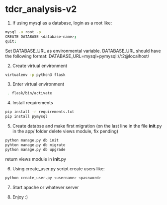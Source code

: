 # tdcr_analysis-v2

1. If using mysql as a database, login as a root like:
```bash
mysql -u root -p
CREATE DATABASE <database-name>;
quit;
```
Set DATABASE_URL as environmental variable. DATABASE_URL should have the following format:
DATABASE_URL=mysql+pymysql://<database-name>:<database-password>2@localhost/<database-name>

2. Create virtual environment
```bash
virtualenv -p python3 flask
```

3. Enter virtual environment
```bash
 . flask/bin/activate
```
4. Install requirements
```bash
pip install -r requirements.txt
pip install pymysql
```

5. Create databse and make first migration (on the last line in the file __init__.py in the app/ folder delete views module, fix pending)
```bash
python manage.py db init
pyhton manage.py db migrate
python manage.py db upgrade
```
return views module in __init__.py

6. Using create_user.py script create users like:
```bash
python create_user.py <username> <password>
```
7. Start apache or whatever server

8. Enjoy :)
